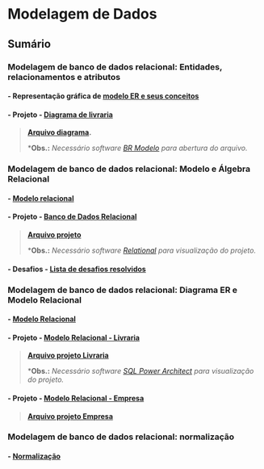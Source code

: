 # Modelagem de Dados

## Sumário

### Modelagem de banco de dados relacional: Entidades, relacionamentos e atributos

#### - Representação gráfica de [modelo ER e seus conceitos](https://github.com/dario-gms/Modelagem-de-Dados/blob/main/Modelagem-de-dados.md)

#### - Projeto  - [Diagrama de livraria](https://github.com/dario-gms/Modelagem-de-Dados/blob/main/diagrama_livraria.md)

> **[Arquivo diagrama](https://github.com/dario-gms/Modelagem-de-Dados/blob/main/diagrama_livraria.brM3).**
> 
> ***Obs.:** *Necessário software [BR Modelo](https://www.brmodeloweb.com/lang/pt-br/index.html) para abertura do arquivo.*

### Modelagem de banco de dados relacional: Modelo e Álgebra Relacional

#### - [Modelo relacional](https://github.com/dario-gms/Modelagem-de-Dados/blob/main/Modelagem-de-dados2.md)

#### - Projeto  -  [Banco de Dados Relacional](https://github.com/dario-gms/Modelagem-de-Dados/blob/main/rela%C3%A7%C3%A3o.md)

> **[Arquivo projeto](https://github.com/dario-gms/Modelagem-de-Dados/blob/main/rela%C3%A7%C3%A3o.json)**
> 
> ***Obs.:** *Necessário software [Relational](https://github.com/dario-gms/Modelagem-de-Dados/blob/main/projeto.json) para visualização do projeto.*


#### - Desafios - [Lista de desafios resolvidos](https://github.com/dario-gms/Modelagem-de-Dados/blob/main/DESAFIOS.md)

### Modelagem de banco de dados relacional: Diagrama ER e Modelo Relacional

#### - [Modelo Relacional](https://github.com/dario-gms/Modelagem-de-Dados/blob/main/Modelagem-de-dados3.md)

#### - Projeto - [Modelo Relacional - Livraria](https://github.com/dario-gms/Modelagem-de-Dados/blob/main/Modelo_relacional.md)

>**[Arquivo projeto Livraria](https://github.com/dario-gms/Modelagem-de-Dados/blob/main/projeto.architect)**
>
>***Obs.:** *Necessário software [SQL Power Architect](http://www.bestofbi.com/page/architect_download_os) para visualização do projeto.* 

#### - Projeto - [Modelo Relacional - Empresa](https://github.com/dario-gms/Modelagem-de-Dados/blob/main/Modelo_relacional2.md)

> **[Arquivo projeto Empresa](https://github.com/dario-gms/Modelagem-de-Dados/blob/main/projeto2.architect)**


### Modelagem de banco de dados relacional: normalização

#### - [Normalização](https://github.com/dario-gms/Modelagem-de-Dados/blob/main/Normalizacao.md)
